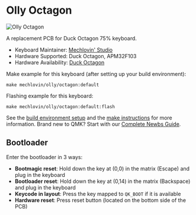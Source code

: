 # Olly Octagon

![Olly Octagon](https://i.imgur.com/lDMnyS4lh.png)

A replacement PCB for Duck Octagon 75% keyboard.

* Keyboard Maintainer: [Mechlovin' Studio](https://github.com/mechlovin)
* Hardware Supported: Duck Octagon, APM32F103
* Hardware Availability: [Duck Octagon](https://geekhack.org/index.php?topic=102142.0)

Make example for this keyboard (after setting up your build environment):

    make mechlovin/olly/octagon:default

Flashing example for this keyboard:

    make mechlovin/olly/octagon:default:flash

See the [build environment setup](https://docs.qmk.fm/#/getting_started_build_tools) and the [make instructions](https://docs.qmk.fm/#/getting_started_make_guide) for more information. Brand new to QMK? Start with our [Complete Newbs Guide](https://docs.qmk.fm/#/newbs).

## Bootloader

Enter the bootloader in 3 ways:

* **Bootmagic reset**: Hold down the key at (0,0) in the matrix (Escape) and plug in the keyboard
* **Bootloader reset**: Hold down the key at (0,14) in the matrix (Backspace) and plug in the keyboard
* **Keycode in layout**: Press the key mapped to `QK_BOOT` if it is available
* **Hardware reset**: Press reset button (located on the bottom side of the PCB) 
